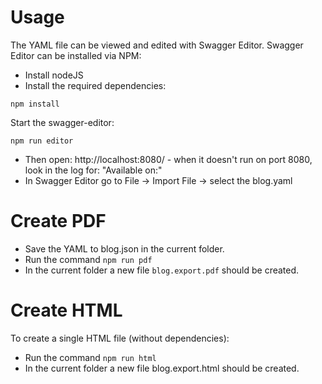 
# Usage
The YAML file can be viewed and edited with Swagger Editor. Swagger Editor can be installed via NPM: 
* Install nodeJS
* Install the required dependencies:
```
npm install
```

Start the swagger-editor:
```
npm run editor
```
* Then open: http://localhost:8080/  -  when it doesn't run on port 8080, look in the log for: "Available on:"
* In Swagger Editor go to File -> Import File -> select the blog.yaml


# Create PDF
* Save the YAML to blog.json in the current folder. 
* Run the command `npm run pdf`
* In the current folder a new file `blog.export.pdf` should be created. 

# Create HTML
To create a single HTML file (without dependencies):
* Run the command `npm run html`
* In the current folder a new file blog.export.html should be created.

